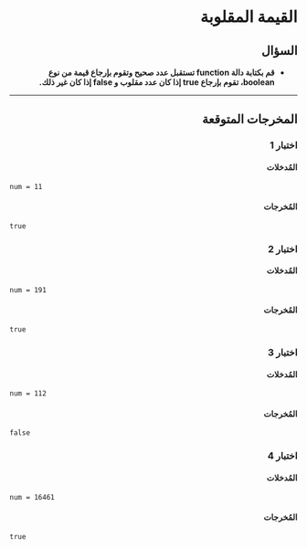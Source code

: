# <div dir="rtl">القيمة المقلوبة</div>

## <div dir="rtl">السؤال</div>

<ul dir="rtl">
<li>
<b>
قم بكتابة دالة function تستقبل عدد صحيح وتقوم بإرجاع قيمة من نوع boolean، تقوم بإرجاع true إذا كان عدد مقلوب و false إذا كان غير ذلك.
</b>
</li>
</ul>

---

## <div dir="rtl">المخرجات المتوقعة</div>

### <div dir="rtl">اختبار 1</div>

#### <div dir="rtl">المُدخلات</div>

```text
num = 11
```

#### <div dir="rtl">المُخرجات</div>

```text
true
```

### <div dir="rtl">اختبار 2</div>

#### <div dir="rtl">المُدخلات</div>

```text
num = 191
```

#### <div dir="rtl">المُخرجات</div>

```text
true
```

### <div dir="rtl">اختبار 3</div>

#### <div dir="rtl">المُدخلات</div>

```text
num = 112
```

#### <div dir="rtl">المُخرجات</div>

```text
false
```

### <div dir="rtl">اختبار 4</div>

#### <div dir="rtl">المُدخلات</div>

```text
num = 16461
```

#### <div dir="rtl">المُخرجات</div>

```text
true
```